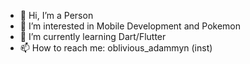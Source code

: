 - 👋 Hi, I’m a Person
- 👀 I’m interested in Mobile Development and Pokemon
- 🌱 I’m currently learning Dart/Flutter
- 📫 How to reach me: oblivious_adammyn (inst)

<!---
assanbayg/assanbayg is a ✨ special ✨ repository because its `README.md` (this file) appears on your GitHub profile.
You can click the Preview link to take a look at your changes.
--->
